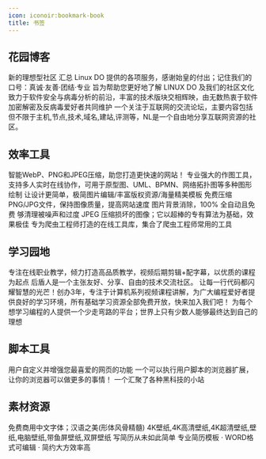 ```yaml
---
icon: iconoir:bookmark-book
title: 书签
---
```


## 花园博客

<CardGrid>
  <LinkCard title="LINUX DO" href="https://linux.do/?source=blog_mu00_cn" icon="https://icon.bqb.cool/?url=linux.do" >
  新的理想型社区
  </LinkCard>
  <LinkCard title="LINUX DO 导航站" href=" https://nav.linux.do/" icon="https://icon.bqb.cool/?url=linux.do" >
  汇总 Linux DO 提供的各项服务，感谢始皇的付出；记住我们的口号：真诚·友善·团结·专业
  </LinkCard>
  <LinkCard title="LINUX DO WIKI" href="https://wiki.linux.do/" icon="https://icon.bqb.cool/?url=linux.do" >
  旨为帮助您更好地了解 LINUX DO 及我们的社区文化
  </LinkCard>
  <LinkCard title="吾爱破解" href="https://www.52pojie.cn/" icon="https://icon.bqb.cool/?url=www.52pojie.cn" >
  致力于软件安全与病毒分析的前沿，丰富的技术版块交相辉映，由无数热衷于软件加密解密及反病毒爱好者共同维护
  </LinkCard>
  <LinkCard title="NodeLoc" href="https://www.nodeloc.com/" icon="https://icon.bqb.cool/?url=www.nodeloc.com" >
  一个关注于互联网的交流论坛，主要内容包括但不限于主机,节点,技术,域名,建站,评测等，NL是一个自由地分享互联网资源的社区。
  </LinkCard>
</CardGrid>

## 效率工具

<CardGrid>
  <LinkCard title="TinyPNG" href="https://tinypng.com" icon="https://icon.bqb.cool/?url=tinypng.com" >
  智能WebP、PNG和JPEG压缩，助您打造更快速的网站！
  </LinkCard>
  <LinkCard title="ProcessOn" href="https://www.processon.com/" icon="https://icon.bqb.cool/?url=www.processon.com" >
  专业强大的作图工具，支持多人实时在线协作，可用于原型图、UML、BPMN、网络拓扑图等多种图形绘制
  </LinkCard>
  <LinkCard title="凡科快图" href="https://kt.fkw.com/" icon="https://icon.bqb.cool/?url=kt.fkw.com" >
  让设计更简单，极简图片编辑/丰富版权资源/海量精美模板
  </LinkCard>
  <LinkCard title="WEBSITE PLANET" href="https://www.websiteplanet.com/zh-hans/webtools/imagecompressor/" icon="https://icon.bqb.cool/?url=www.websiteplanet.com" >
  免费压缩PNG/JPG文件，保持图像质量，提高网站速度
  </LinkCard>
  <LinkCard title="Remove Bg" href="https://www.remove.bg/zh" icon="https://icon.bqb.cool/?url=www.remove.bg" >
  图片背景消除，100% 全自动且免费
  </LinkCard>
  <LinkCard title="Pix Fix" href="https://zh.pixfix.com/" icon="https://icon.bqb.cool/?url=zh.pixfix.com" >
  够清理被噪声和过度 JPEG 压缩损坏的图像；它以超棒的专有算法为基础，效果极佳
  </LinkCard>
  <LinkCard title="爬虫工具库" href="https://spidertools.cn" icon="https://icon.bqb.cool/?url=spidertools.cn" >
  专为爬虫工程师打造的在线工具库，集合了爬虫工程师常用的工具
  </LinkCard>
</CardGrid>

## 学习园地

<CardGrid>
  <LinkCard title="爱知趣" href="https://www.92zhiqu.com/" icon="https://icon.bqb.cool/?url=www.92zhiqu.com" >
  专注在线职业教学，倾力打造高品质教学，视频后期剪辑+配字幕，以优质的课程为起点
  </LinkCard>
  <LinkCard title="后盾人 人人做后盾" href="https://www.houdunren.com/" icon="https://icon.bqb.cool/?url=www.houdunren.com" >
  后盾人是一个主张友好、分享、自由的技术交流社区。
  </LinkCard>
  <LinkCard title="柏码" href="https://www.itbaima.cn/" icon="https://icon.bqb.cool/?url=www.itbaima.cn" >
  让每一行代码都闪耀智慧的光芒！创办3年，专注于计算机系列视频课程讲解，为广大编程爱好者提供良好的学习环境，所有基础学习资源全部免费开放，快来加入我们吧！
  </LinkCard>
  <LinkCard title="KuangStudy" href="https://www.kuangstudy.com/" icon="https://icon.bqb.cool/?url=www.kuangstudy.com" >
  为每个想学习编程的人提供一个少走弯路的平台；世界上只有少数人能够最终达到自己的理想
  </LinkCard>
</CardGrid>

## 脚本工具

<CardGrid>
  <LinkCard title="篡改猴 (Tampermonkey)" href="https://www.tampermonkey.net/" icon="https://icon.bqb.cool/?url=www.tampermonkey.net" >
  用户自定义并增强您最喜爱的网页的功能
  </LinkCard>
  <LinkCard title="脚本猫 (Script Cat)" href="https://scriptcat.org/zh-CN/" icon="https://icon.bqb.cool/?url=scriptcat.org" >
  一个可以执行用户脚本的浏览器扩展，让你的浏览器可以做更多的事情！
  </LinkCard>
  <LinkCard title="油小猴" href="https://www.youxiaohou.com/" icon="https://icon.bqb.cool/?url=www.youxiaohou.com" >
  一个汇聚了各种黑科技的小站
  </LinkCard>
</CardGrid>

## 素材资源

<CardGrid>
  <LinkCard title="找字体" href="https://zfont.cn/" icon="https://icon.bqb.cool/?url=zfont.cn" >
  免费商用中文字体；汉语之美(形体风骨精髓)
  </LinkCard>
  <LinkCard title="彼岸图网" href="https://pic.netbian.com/" icon="https://icon.bqb.cool/?url=pic.netbian.com" >
  4K壁纸,4K高清壁纸,4K超清壁纸,壁纸,电脑壁纸,带鱼屏壁纸,双屏壁纸
  </LinkCard>
  <LinkCard title="老鱼简历" href="https://www.laoyujianli.com/" icon="https://icon.bqb.cool/?url=www.laoyujianli.com" >
  写简历从未如此简单
  </LinkCard>
  <LinkCard title="简历下载" href="https://jianlixiazai.cn/" icon="https://icon.bqb.cool/?url=jianlixiazai.cn" >
  专业简历模板 · WORD格式可编辑 · 简约大方效率高
  </LinkCard>
</CardGrid>
